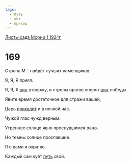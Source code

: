 ```yaml
---
tags:
  - путь
  - щит
  - приход
---
```


[Листы сада Мории 1 1924г](/agni/1924)

# 169
Страна М.˙. найдёт лучших каменщиков.   

Я, Я, Я приял.   

Я, Я, Я [щит](/tag/#щит) утвержу, и стрелы врагов оперят [щит](/tag/#щит) победы.   

Явите время достаточное для стражи вашей,   

Царь [приходит](/tag/#приход) и в ночной час.   

Чужой глас чужд верным.   

Утреннее солнце явно проснувшимся рано.   

Но темны солнце проспавшие.   

Я с вами и охраню.   

Каждый сам куёт [путь](/tag/#путь) свой.   

